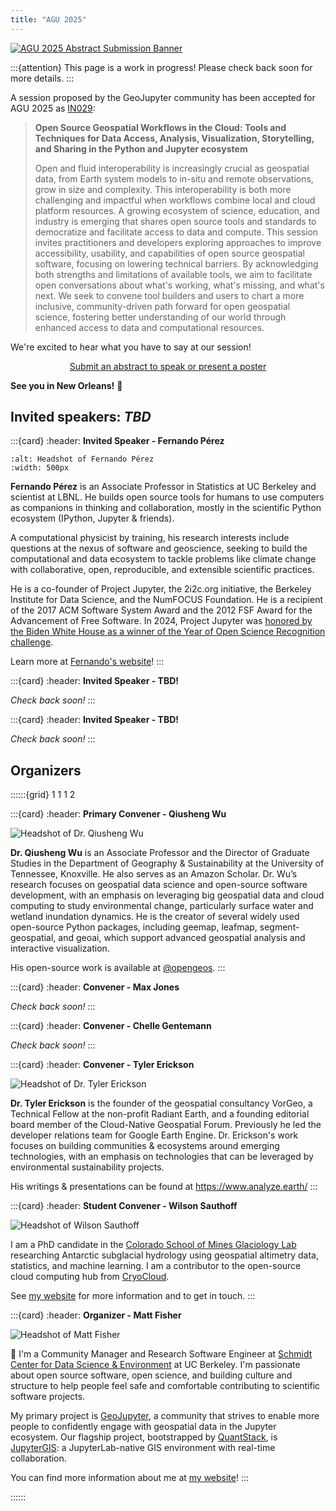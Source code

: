 ```yaml
---
title: "AGU 2025"
---
```


[![AGU 2025 Abstract Submission Banner](https://higherlogicdownload.s3.amazonaws.com/AGU/e969ee71-50c4-4d68-aaab-3ce9ee4fd75e/UploadedAds/AGU25%20Abstracts%20Now%20Open%20Ad_728x90%20(2).png)](https://agu.confex.com/agu/agu25/prelim.cgi/Session/252486)

:::{attention}
This page is a work in progress! Please check back soon for more details.
:::

A session proposed by the GeoJupyter community has been accepted for AGU 2025 as
[IN029](https://agu.confex.com/agu/agu25/prelim.cgi/Session/252486):

> **Open Source Geospatial Workflows in the Cloud: Tools and Techniques for Data Access,
> Analysis, Visualization, Storytelling, and Sharing in the Python and Jupyter
> ecosystem**
>
> Open and fluid interoperability is increasingly crucial as geospatial data, from Earth
> system models to in-situ and remote observations, grow in size and complexity. This
> interoperability is both more challenging and impactful when workflows combine local
> and cloud platform resources. A growing ecosystem of science, education, and industry
> is emerging that shares open source tools and standards to democratize and facilitate
> access to data and compute. This session invites practitioners and developers
> exploring approaches to improve accessibility, usability, and capabilities of open
> source geospatial software, focusing on lowering technical barriers. By acknowledging
> both strengths and limitations of available tools, we aim to facilitate open
> conversations about what's working, what's missing, and what's next. We seek to
> convene tool builders and users to chart a more inclusive, community-driven path
> forward for open geospatial science, fostering better understanding of our world
> through enhanced access to data and computational resources.

We're excited to hear what you have to say at our session!

<!--- TODO:
Use button directive once bug fixed: https://github.com/jupyter-book/mystmd/issues/2167

  {button}`Submit an abstract to speak or present a poster <https://agu.confex.com/agu/agu25/prelim.cgi/Session/252486>`
--->

<a class="button" style="display: block; margin: 0 auto; text-align: center" href="https://agu.confex.com/agu/agu25/prelim.cgi/Session/252486" target="_blank" rel="noreferrer">
  Submit an abstract to speak or present a poster
</a>

**See you in New Orleans!** 🚀


## Invited speakers: _TBD_

:::{card}
:header: **Invited Speaker - Fernando Pérez**

```{image} https://fernandoperez.org/build/fperez-headshot-sq-s-4e70cce4b15d00e82c7526a6accbfea3.jpg
:alt: Headshot of Fernando Pérez
:width: 500px
```

**Fernando Pérez** is an Associate Professor in Statistics at UC Berkeley and scientist
at LBNL. He builds open source tools for humans to use computers as companions in
thinking and collaboration, mostly in the scientific Python ecosystem (IPython, Jupyter
& friends).

A computational physicist by training, his research interests include
questions at the nexus of software and geoscience, seeking to build the computational
and data ecosystem to tackle problems like climate change with collaborative, open,
reproducible, and extensible scientific practices.

He is a co-founder of Project Jupyter, the 2i2c.org initiative, the Berkeley Institute
for Data Science, and the NumFOCUS Foundation. He is a recipient of the 2017 ACM
Software System Award and the 2012 FSF Award for the Advancement of Free Software.
In 2024, Project Jupyter was
[honored by the Biden White House as a winner of the Year of Open Science Recognition challenge](https://bidenwhitehouse.archives.gov/ostp/news-updates/2024/03/21/white-house-office-of-science-technology-policy-announces-year-of-open-science-recognition-challenge-winners/).

Learn more at [Fernando's website](https://fernandoperez.org/)!
:::


:::{card}
:header: **Invited Speaker - TBD!**

_Check back soon!_
:::


:::{card}
:header: **Invited Speaker - TBD!**

_Check back soon!_
:::


## Organizers

::::::{grid} 1 1 1 2

:::{card}
:header: **Primary Convener - Qiusheng Wu**

![Headshot of Dr. Qiusheng Wu](https://github.com/user-attachments/assets/f65928b0-1771-4bff-8331-a9168c16c9d8)

**Dr. Qiusheng Wu** is an Associate Professor and the Director of Graduate Studies in the
Department of Geography & Sustainability at the University of Tennessee, Knoxville. He
also serves as an Amazon Scholar. Dr. Wu’s research focuses on geospatial data science
and open-source software development, with an emphasis on leveraging big geospatial data
and cloud computing to study environmental change, particularly surface water and
wetland inundation dynamics. He is the creator of several widely used open-source Python
packages, including geemap, leafmap, segment-geospatial, and geoai, which support
advanced geospatial analysis and interactive visualization.

His open-source work is available at [\@opengeos](https://github.com/opengeos).
:::


:::{card}
:header: **Convener - Max Jones**

_Check back soon!_
:::


:::{card}
:header: **Convener - Chelle Gentemann**

_Check back soon!_
:::


:::{card}
:header: **Convener - Tyler Erickson**

![Headshot of Dr. Tyler Erickson](https://media.licdn.com/dms/image/v2/D5603AQHLWPmrk6VHcQ/profile-displayphoto-shrink_400_400/profile-displayphoto-shrink_400_400/0/1726186563133?e=1757548800&v=beta&t=mNpM6EfWf76P6_O2HoeQfz9t0KWGeqO_ALHLnV6YqAw)

**Dr. Tyler Erickson** is the founder of the geospatial consultancy VorGeo, a Technical
Fellow at the non-profit Radiant Earth, and a founding editorial board member of the
Cloud-Native Geospatial Forum. Previously he led the developer relations team for Google
Earth Engine. Dr. Erickson's work focuses on building communities & ecosystems around
emerging technologies, with an emphasis on technologies that can be leveraged by
environmental sustainability projects.

His writings & presentations can be found at <https://www.analyze.earth/>
:::


:::{card}
:header: **Student Convener - Wilson Sauthoff**

![Headshot of Wilson Sauthoff](https://s.gravatar.com/avatar/592f53327260a6ff28d3e5f0e1b278f2?s=270%27)

I am a PhD candidate in the [Colorado School of Mines Glaciology Lab](https://github.com/MinesGlaciology)
researching Antarctic subglacial hydrology using geospatial altimetry data, statistics, and machine learning.
I am a contributor to the open-source cloud computing hub from [CryoCloud](https://cryointhecloud.com).

See [my website](https://wsauthoff.github.io/) for more information and to get in touch.
:::


:::{card}
:header: **Organizer - Matt Fisher**

![Headshot of Matt Fisher](https://github.com/user-attachments/assets/fdd6baa3-5128-433b-af1f-dfb13581ef2e)

👋 I'm a Community Manager and Research Software Engineer at
[Schmidt Center for Data Science & Environment](https://dse.berkeley.edu/) at UC
Berkeley.
I'm passionate about open source software, open science, and building culture and
structure to help people feel safe and comfortable contributing to scientific software
projects.

My primary project is [GeoJupyter](https://geojupyter.org/), a community that strives to
enable more people to confidently engage with geospatial data in the Jupyter ecosystem.
Our flagship project, bootstrapped by [QuantStack](https://quantstack.net/), is
[JupyterGIS](https://jupytergis.readthedocs.io/): a JupyterLab-native GIS environment
with real-time collaboration.

You can find more information about me at [my website](https://mfisher87.github.io/)!
:::

::::::
